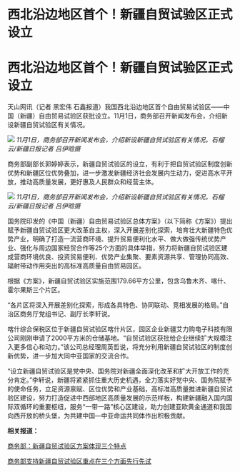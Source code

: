# 西北沿边地区首个！新疆自贸试验区正式设立

# 西北沿边地区首个！新疆自贸试验区正式设立

天山网讯（记者 黑宏伟
石鑫报道）我国西北沿边地区首个自由贸易试验区——中国（新疆）自由贸易试验区获批设立。11月1日，商务部召开新闻发布会，介绍新设新疆自贸试验区有关情况。

![](https://inews.gtimg.com/om_bt/O8J5H82HKRoIbckcNW7oC32idcaUNbI5fBTXRbcCo5bDQAA/1000)
_11月1日，商务部召开新闻发布会，介绍新设新疆自贸试验区有关情况。石榴云/新疆日报记者 吕伊晗摄_

商务部副部长郭婷婷表示，新疆自贸试验区的设立，有利于把自贸试验区制度创新优势和新疆区位优势叠加，进一步激发新疆经济社会发展内生动力，促进高水平开放，推动高质量发展，更好惠及人民群众和经营主体。

![](https://inews.gtimg.com/om_bt/OxH0n2AJaNBok4RKcWr0aAyaoN_heiycqoez0I1lB3tZ0AA/1000)
_11月1日，商务部召开新闻发布会，介绍新设新疆自贸试验区有关情况。石榴云/新疆日报记者 吕伊晗摄_

国务院印发的《中国（新疆）自由贸易试验区总体方案》（以下简称《方案》）提出赋予新疆自贸试验区更大改革自主权，深入开展差别化探索，培育壮大新疆特色优势产业，明确了打造一流营商环境、提升贸易便利化水平、做大做强传统优势产业、强化与周边国家经贸合作等25个方面的具体举措，努力将新疆自贸试验区建成营商环境优良、投资贸易便利、优势产业集聚、要素资源共享、管理协同高效、辐射带动作用突出的高标准高质量自由贸易园区。

根据《方案》，新疆自贸试验区实施范围179.66平方公里，包含乌鲁木齐、喀什、霍尔果斯三个片区。

“各片区将深入开展差别化探索，形成各具特色、协同联动、竞相发展的格局。”自治区商务厅党组书记、副厅长李轩说。

喀什综合保税区位于新疆自贸试验区喀什片区，园区企业新疆艾力购电子科技有限公司刚刚申请了2000平方米的仓储基地。“自贸试验区获批给企业继续扩大规模注入更多信心和动力。”该公司总经理周英哲说，将充分利用新疆自贸试验区的制度创新优势，进一步加大同中亚国家的交流合作。

“设立新疆自贸试验区是党中央、国务院对新疆全面深化改革和扩大开放工作的充分肯定。”李轩说，新疆将紧紧抓住重大历史机遇，全力落实好党中央、国务院赋予的使命任务，立足资源禀赋、区位优势和产业基础，高标准高质量推进新疆自贸试验区建设，努力打造促进中西部地区高质量发展的示范样板，构建新疆融入国内国际双循环的重要枢纽，服务“一带一路”核心区建设，助力创建亚欧黄金通道和我国向西开放的桥头堡，为共建中国—中亚命运共同体作出积极贡献。

**相关报道：**

[商务部：新疆自贸试验区方案体现三个特点 ](https://new.qq.com/rain/a/20231101A04CD600)

[商务部支持新疆自贸试验区重点在三个方面先行先试 ](https://new.qq.com/rain/a/20231101A04DX100)

